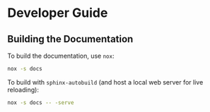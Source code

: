 # Developer Guide

## Building the Documentation

To build the documentation, use `nox`:

```bash
nox -s docs
```

To build with `sphinx-autobuild` (and host a local web server for live reloading):

```bash
nox -s docs -- -serve
```
